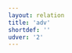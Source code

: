 ```yaml
---
layout: relation
title: 'adv'
shortdef: ''
udver: '2'
---
```

<!-- Interlanguage links updated Čt lis 12 09:43:10 CET 2020 -->
